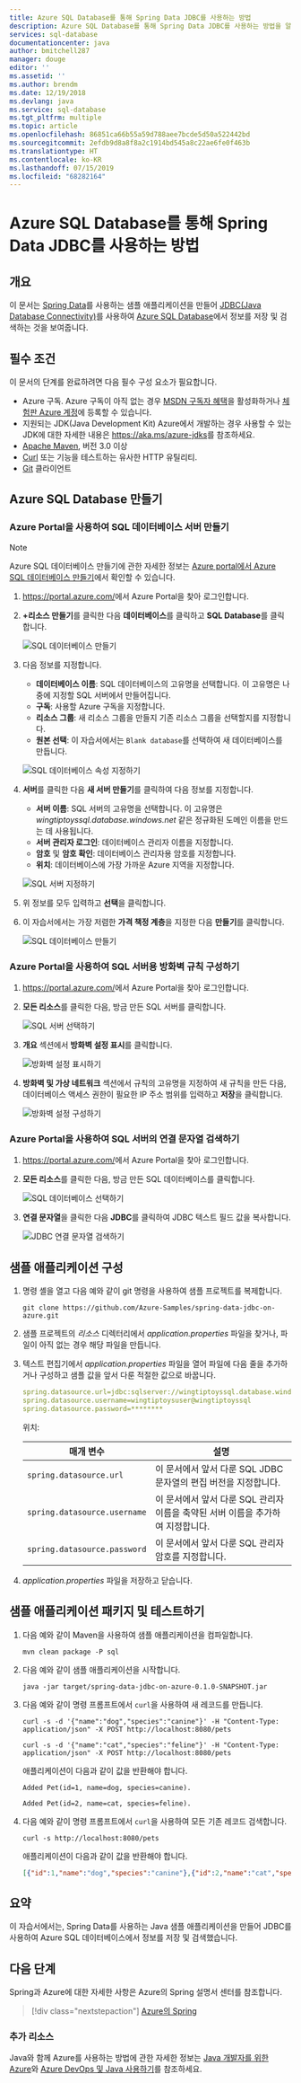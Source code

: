 ```yaml
---
title: Azure SQL Database를 통해 Spring Data JDBC를 사용하는 방법
description: Azure SQL Database를 통해 Spring Data JDBC를 사용하는 방법을 알아보세요.
services: sql-database
documentationcenter: java
author: bmitchell287
manager: douge
editor: ''
ms.assetid: ''
ms.author: brendm
ms.date: 12/19/2018
ms.devlang: java
ms.service: sql-database
ms.tgt_pltfrm: multiple
ms.topic: article
ms.openlocfilehash: 86851ca66b55a59d788aee7bcde5d50a522442bd
ms.sourcegitcommit: 2efdb9d8a8f8a2c1914bd545a8c22ae6fe0f463b
ms.translationtype: HT
ms.contentlocale: ko-KR
ms.lasthandoff: 07/15/2019
ms.locfileid: "68282164"
---
```

# <a name="how-to-use-spring-data-jdbc-with-azure-sql-database"></a>Azure SQL Database를 통해 Spring Data JDBC를 사용하는 방법

## <a name="overview"></a>개요

이 문서는 [Spring Data]를 사용하는 샘플 애플리케이션을 만들어 [JDBC(Java Database Connectivity)](https://docs.oracle.com/javase/8/docs/technotes/guides/jdbc/)를 사용하여 [Azure SQL Database](https://azure.microsoft.com/services/sql-database/)에서 정보를 저장 및 검색하는 것을 보여줍니다.

## <a name="prerequisites"></a>필수 조건

이 문서의 단계를 완료하려면 다음 필수 구성 요소가 필요합니다.

* Azure 구독. Azure 구독이 아직 없는 경우 [MSDN 구독자 혜택]을 활성화하거나 [체험판 Azure 계정]에 등록할 수 있습니다.
* 지원되는 JDK(Java Development Kit) Azure에서 개발하는 경우 사용할 수 있는 JDK에 대한 자세한 내용은 <https://aka.ms/azure-jdks>를 참조하세요.
* [Apache Maven](http://maven.apache.org/), 버전 3.0 이상
* [Curl](https://curl.haxx.se/) 또는 기능을 테스트하는 유사한 HTTP 유틸리티.
* [Git](https://git-scm.com/downloads) 클라이언트

## <a name="create-an-azure-sql-satabase"></a>Azure SQL Database 만들기

### <a name="create-a-sql-database-server-using-the-azure-portal"></a>Azure Portal을 사용하여 SQL 데이터베이스 서버 만들기

> [!NOTE]
> 
> Azure SQL 데이터베이스 만들기에 관한 자세한 정보는 [Azure portal에서 Azure SQL 데이터베이스 만들기](/azure/sql-database/sql-database-get-started-portal)에서 확인할 수 있습니다.

1. <https://portal.azure.com/>에서 Azure Portal을 찾아 로그인합니다.

1. **+리소스 만들기**를 클릭한 다음 **데이터베이스**를 클릭하고 **SQL Database**를 클릭합니다.

   ![SQL 데이터베이스 만들기][SQL01]

1. 다음 정보를 지정합니다.

   - **데이터베이스 이름**: SQL 데이터베이스의 고유명을 선택합니다. 이 고유명은 나중에 지정할 SQL 서버에서 만들어집니다.
   - **구독**: 사용할 Azure 구독을 지정합니다.
   - **리소스 그룹**: 새 리소스 그룹을 만들지 기존 리소스 그룹을 선택할지를 지정합니다.
   - **원본 선택**: 이 자습서에서는 `Blank database`를 선택하여 새 데이터베이스를 만듭니다.

   ![SQL 데이터베이스 속성 지정하기][SQL02]
   
1. **서버**를 클릭한 다음 **새 서버 만들기**를 클릭하여 다음 정보를 지정합니다.

   - **서버 이름**: SQL 서버의 고유명을 선택합니다. 이 고유명은 *wingtiptoyssql.database.windows.net* 같은 정규화된 도메인 이름을 만드는 데 사용됩니다.
   - **서버 관리자 로그인**: 데이터베이스 관리자 이름을 지정합니다.
   - **암호** 및 **암호 확인**: 데이터베이스 관리자용 암호를 지정합니다.
   - **위치**: 데이터베이스에 가장 가까운 Azure 지역을 지정합니다.

   ![SQL 서버 지정하기][SQL03]

1. 위 정보를 모두 입력하고 **선택**을 클릭합니다.

1. 이 자습서에서는 가장 저렴한 **가격 책정 계층**을 지정한 다음 **만들기**를 클릭합니다.

   ![SQL 데이터베이스 만들기][SQL04]

### <a name="configure-a-firewall-rule-for-your-sql-server-using-the-azure-portal"></a>Azure Portal을 사용하여 SQL 서버용 방화벽 규칙 구성하기

1. <https://portal.azure.com/>에서 Azure Portal을 찾아 로그인합니다.

1. **모든 리소스**를 클릭한 다음, 방금 만든 SQL 서버를 클릭합니다.

   ![SQL 서버 선택하기][SQL05]

1. **개요** 섹션에서 **방화벽 설정 표시**를 클릭합니다.

   ![방화벽 설정 표시하기][SQL06]

1. **방화벽 및 가상 네트워크** 섹션에서 규칙의 고유명을 지정하여 새 규칙을 만든 다음, 데이터베이스 액세스 권한이 필요한 IP 주소 범위를 입력하고 **저장**을 클릭합니다.

   ![방화벽 설정 구성하기][SQL07]

### <a name="retrieve-the-connection-string-for-your-sql-server-using-the-azure-portal"></a>Azure Portal을 사용하여 SQL 서버의 연결 문자열 검색하기

1. <https://portal.azure.com/>에서 Azure Portal을 찾아 로그인합니다.

1. **모든 리소스**를 클릭한 다음, 방금 만든 SQL 데이터베이스를 클릭합니다.

   ![SQL 데이터베이스 선택하기][SQL08]

1. **연결 문자열**을 클릭한 다음 **JDBC**를 클릭하여 JDBC 텍스트 필드 값을 복사합니다.

   ![JDBC 연결 문자열 검색하기][SQL09]

## <a name="configure-the-sample-application"></a>샘플 애플리케이션 구성

1. 명령 셸을 열고 다음 예와 같이 git 명령을 사용하여 샘플 프로젝트를 복제합니다.

   ```shell
   git clone https://github.com/Azure-Samples/spring-data-jdbc-on-azure.git
   ```

1. 샘플 프로젝트의 *리소스* 디렉터리에서 *application.properties* 파일을 찾거나, 파일이 아직 없는 경우 해당 파일을 만듭니다.

1. 텍스트 편집기에서 *application.properties* 파일을 열어 파일에 다음 줄을 추가하거나 구성하고 샘플 값을 앞서 다룬 적절한 값으로 바꿉니다.

   ```yaml
   spring.datasource.url=jdbc:sqlserver://wingtiptoyssql.database.windows.net:1433;database=wingtiptoys;encrypt=true;trustServerCertificate=false;hostNameInCertificate=*.database.windows.net;loginTimeout=30;
   spring.datasource.username=wingtiptoysuser@wingtiptoyssql
   spring.datasource.password=********
    ```
   위치:

   | 매개 변수 | 설명 |
   |---|---|
   | `spring.datasource.url` | 이 문서에서 앞서 다룬 SQL JDBC 문자열의 편집 버전을 지정합니다. |
   | `spring.datasource.username` | 이 문서에서 앞서 다룬 SQL 관리자 이름을 축약된 서버 이름을 추가하여 지정합니다. |
   | `spring.datasource.password` | 이 문서에서 앞서 다룬 SQL 관리자 암호를 지정합니다. |

1. *application.properties* 파일을 저장하고 닫습니다.

## <a name="package-and-test-the-sample-application"></a>샘플 애플리케이션 패키지 및 테스트하기 

1. 다음 예와 같이 Maven을 사용하여 샘플 애플리케이션을 컴파일합니다.

   ```shell
   mvn clean package -P sql
   ```

1. 다음 예와 같이 샘플 애플리케이션을 시작합니다.

   ```shell
   java -jar target/spring-data-jdbc-on-azure-0.1.0-SNAPSHOT.jar
   ```

1. 다음 예와 같이 명령 프롬프트에서 `curl`을 사용하여 새 레코드를 만듭니다.

   ```shell
   curl -s -d '{"name":"dog","species":"canine"}' -H "Content-Type: application/json" -X POST http://localhost:8080/pets

   curl -s -d '{"name":"cat","species":"feline"}' -H "Content-Type: application/json" -X POST http://localhost:8080/pets
   ```

   애플리케이션이 다음과 같이 값을 반환해야 합니다.

   ```shell
   Added Pet(id=1, name=dog, species=canine).

   Added Pet(id=2, name=cat, species=feline).
   ```

1. 다음 예와 같이 명령 프롬프트에서 `curl`을 사용하여 모든 기존 레코드 검색합니다.

   ```shell
   curl -s http://localhost:8080/pets
   ```
    
   애플리케이션이 다음과 같이 값을 반환해야 합니다.

   ```json
   [{"id":1,"name":"dog","species":"canine"},{"id":2,"name":"cat","species":"feline"}]
   ```

## <a name="summary"></a>요약

이 자습서에서는, Spring Data를 사용하는 Java 샘플 애플리케이션을 만들어 JDBC를 사용하여 Azure SQL 데이터베이스에서 정보를 저장 및 검색했습니다.

## <a name="next-steps"></a>다음 단계

Spring과 Azure에 대한 자세한 사항은 Azure의 Spring 설명서 센터를 참조합니다.

> [!div class="nextstepaction"]
> [Azure의 Spring](/azure/java/spring-framework)

### <a name="additional-resources"></a>추가 리소스

Java와 함께 Azure를 사용하는 방법에 관한 자세한 정보는 [Java 개발자를 위한 Azure]와 [Azure DevOps 및 Java 사용하기]를 참조하세요.

<!-- URL List -->

[Java 개발자를 위한 Azure]: /azure/java/
[체험판 Azure 계정]: https://azure.microsoft.com/pricing/free-trial/
[Azure DevOps 및 Java 사용하기]: /azure/devops/
[MSDN 구독자 혜택]: https://azure.microsoft.com/pricing/member-offers/msdn-benefits-details/
[Spring Boot]: http://projects.spring.io/spring-boot/
[Spring Data]: https://spring.io/projects/spring-data
[Spring Initializr]: https://start.spring.io/
[Spring Framework]: https://spring.io/

<!-- IMG List -->

[SQL01]: media/configure-spring-data-jdbc-with-azure-sql-server/create-azure-sql-01.png
[SQL02]: media/configure-spring-data-jdbc-with-azure-sql-server/create-azure-sql-02.png
[SQL03]: media/configure-spring-data-jdbc-with-azure-sql-server/create-azure-sql-03.png
[SQL04]: media/configure-spring-data-jdbc-with-azure-sql-server/create-azure-sql-04.png
[SQL05]: media/configure-spring-data-jdbc-with-azure-sql-server/create-azure-sql-05.png
[SQL06]: media/configure-spring-data-jdbc-with-azure-sql-server/create-azure-sql-06.png
[SQL07]: media/configure-spring-data-jdbc-with-azure-sql-server/create-azure-sql-07.png
[SQL08]: media/configure-spring-data-jdbc-with-azure-sql-server/create-azure-sql-08.png
[SQL09]: media/configure-spring-data-jdbc-with-azure-sql-server/create-azure-sql-09.png

